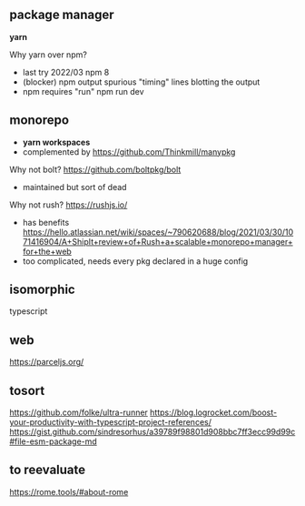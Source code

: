 

## package manager
**yarn**

Why yarn over npm?
* last try 2022/03 npm 8
* (blocker) npm output spurious "timing" lines blotting the output
* npm requires "run" npm run dev


## monorepo
* **yarn workspaces**
* complemented by https://github.com/Thinkmill/manypkg

Why not bolt? https://github.com/boltpkg/bolt
* maintained but sort of dead

Why not rush? https://rushjs.io/
* has benefits https://hello.atlassian.net/wiki/spaces/~790620688/blog/2021/03/30/1071416904/A+ShipIt+review+of+Rush+a+scalable+monorepo+manager+for+the+web
* too complicated, needs every pkg declared in a huge config


## isomorphic
typescript


## web
https://parceljs.org/


## tosort

https://github.com/folke/ultra-runner
https://blog.logrocket.com/boost-your-productivity-with-typescript-project-references/
https://gist.github.com/sindresorhus/a39789f98801d908bbc7ff3ecc99d99c#file-esm-package-md

## to reevaluate

https://rome.tools/#about-rome
